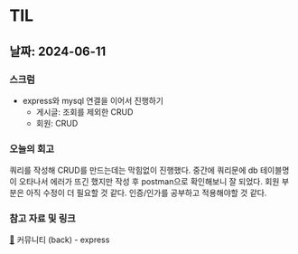 # TIL
## 날짜: 2024-06-11

### 스크럼
* express와 mysql 연결을 이어서 진행하기
    * 게시글: 조회를 제외한 CRUD
    * 회원: CRUD

### 오늘의 회고 
쿼리를 작성해 CRUD를 만드는데는 막힘없이 진행했다. 중간에 쿼리문에 db 테이블명이 오타나서 에러가 뜨긴 했지만 작성 후 postman으로 확인해보니 잘 되었다. 회원 부분은 아직 수정이 더 필요할 것 같다. 인증/인가를 공부하고 적용해야할 것 같다.

### 참고 자료 및 링크
 [🔗](https://github.com/ss0ming/ellie-community-back) 커뮤니티 (back) - express
